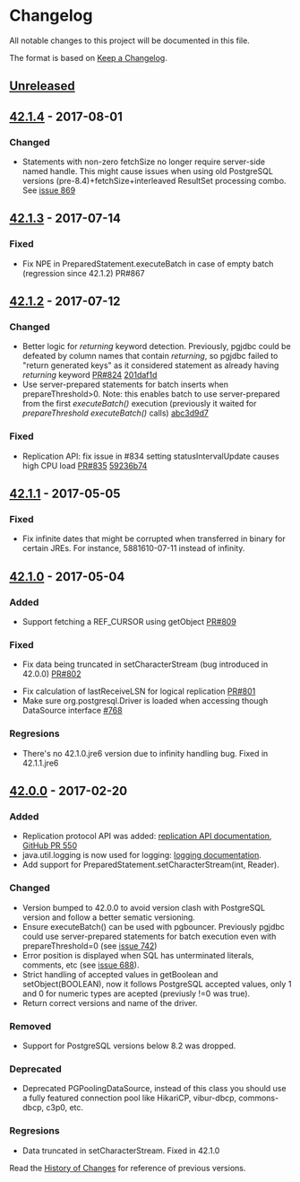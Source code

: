 # Changelog
All notable changes to this project will be documented in this file.

The format is based on [Keep a Changelog](http://keepachangelog.com/en/1.0.0/).

## [Unreleased]

## [42.1.4] - 2017-08-01
### Changed
- Statements with non-zero fetchSize no longer require server-side named handle. This might cause issues when using old PostgreSQL versions (pre-8.4)+fetchSize+interleaved ResultSet processing combo. See [issue 869](https://github.com/pgjdbc/pgjdbc/issues/869)

## [42.1.3] - 2017-07-14
### Fixed
- Fix NPE in PreparedStatement.executeBatch in case of empty batch (regression since 42.1.2) PR#867

## [42.1.2] - 2017-07-12
### Changed
- Better logic for *returning* keyword detection. Previously, pgjdbc could be defeated by column names that contain *returning*, so pgjdbc failed to "return generated keys" as it considered statement as already having *returning* keyword [PR#824](https://github.com/pgjdbc/pgjdbc/pull/824) [201daf1d](https://github.com/pgjdbc/pgjdbc/commit/201daf1dc916bbc35e2bbec961aebfd1b1e30bfc) 
- Use server-prepared statements for batch inserts when prepareThreshold>0. Note: this enables batch to use server-prepared from the first *executeBatch()* execution (previously it waited for *prepareThreshold* *executeBatch()* calls) [abc3d9d7](https://github.com/pgjdbc/pgjdbc/commit/abc3d9d7f34a001322fbbe53f25d5e77a33a667f)

### Fixed
- Replication API: fix issue in #834 setting statusIntervalUpdate causes high CPU load [PR#835](https://github.com/pgjdbc/pgjdbc/pull/835) [59236b74](https://github.com/pgjdbc/pgjdbc/commit/59236b74acdd400d9d91d3eb2bb07d70b15392e5)

## [42.1.1] - 2017-05-05
### Fixed
- Fix infinite dates that might be corrupted when transferred in binary for certain JREs. For instance, 5881610-07-11 instead of infinity.

## [42.1.0] - 2017-05-04
### Added
- Support fetching a REF_CURSOR using getObject [PR#809](https://github.com/pgjdbc/pgjdbc/pull/809)

### Fixed
- Fix data being truncated in setCharacterStream (bug introduced in 42.0.0) [PR#802](https://github.com/pgjdbc/pgjdbc/pull/802)
* Fix calculation of lastReceiveLSN for logical replication [PR#801](https://github.com/pgjdbc/pgjdbc/pull/801)
* Make sure org.postgresql.Driver is loaded when accessing though DataSource interface [#768](https://github.com/pgjdbc/pgjdbc/issues/768)

### Regresions
- There's no 42.1.0.jre6 version due to infinity handling bug. Fixed in 42.1.1.jre6

## [42.0.0] - 2017-02-20
### Added
- Replication protocol API was added: [replication API documentation](https://jdbc.postgresql.org//documentation/head/replication.html), [GitHub PR 550](https://github.com/pgjdbc/pgjdbc/pull/550)
- java.util.logging is now used for logging: [logging documentation](https://jdbc.postgresql.org//documentation/head/logging.html).
- Add support for PreparedStatement.setCharacterStream(int, Reader).

### Changed
- Version bumped to 42.0.0 to avoid version clash with PostgreSQL version and follow a better sematic versioning.
- Ensure executeBatch() can be used with pgbouncer. Previously pgjdbc could use server-prepared statements for batch execution even with prepareThreshold=0 (see [issue 742](https://github.com/pgjdbc/pgjdbc/issues/742))
- Error position is displayed when SQL has unterminated literals, comments, etc (see [issue 688](https://github.com/pgjdbc/pgjdbc/issues/688)).
- Strict handling of accepted values in getBoolean and setObject(BOOLEAN), now it follows PostgreSQL accepted values, only 1 and 0 for numeric types are acepted (previusly !=0 was true).
- Return correct versions and name of the driver.

### Removed
- Support for PostgreSQL versions below 8.2 was dropped.

### Deprecated
- Deprecated PGPoolingDataSource, instead of this class you should use a fully featured connection pool like HikariCP, vibur-dbcp, commons-dbcp, c3p0, etc.

### Regresions
- Data truncated in setCharacterStream. Fixed in 42.1.0


Read the [History of Changes](https://jdbc.postgresql.org/documentation/changelog.html#introduction) for reference of previous versions.

[Unreleased]: https://github.com/pgjdbc/pgjdbc/compare/REL42.1.4...HEAD
[42.1.4]: https://github.com/pgjdbc/pgjdbc/compare/REL42.1.3...REL42.1.4
[42.1.3]: https://github.com/pgjdbc/pgjdbc/compare/REL42.1.2...REL42.1.3
[42.1.2]: https://github.com/pgjdbc/pgjdbc/compare/REL42.1.1...REL42.1.2
[42.1.1]: https://github.com/pgjdbc/pgjdbc/compare/REL42.1.0...REL42.1.1
[42.1.0]: https://github.com/pgjdbc/pgjdbc/compare/REL42.0.0...REL42.1.0
[42.0.0]: https://github.com/pgjdbc/pgjdbc/compare/REL9.4.1212...REL42.0.0

